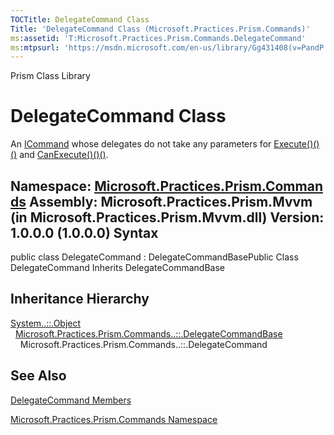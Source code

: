 ```yaml
---
TOCTitle: DelegateCommand Class
Title: 'DelegateCommand Class (Microsoft.Practices.Prism.Commands)'
ms:assetid: 'T:Microsoft.Practices.Prism.Commands.DelegateCommand'
ms:mtpsurl: 'https://msdn.microsoft.com/en-us/library/Gg431408(v=PandP.50)'
---
```


Prism Class Library

DelegateCommand Class
=====================

An [ICommand](http://msdn2.microsoft.com/en-us/library/ms616869) whose delegates do not take any parameters for [Execute()()()](https://msdn.microsoft.com/m:microsoft.practices.prism.commands.delegatecommand.execute) and [CanExecute()()()](https://msdn.microsoft.com/m:microsoft.practices.prism.commands.delegatecommand.canexecute).

**Namespace:** [Microsoft.Practices.Prism.Commands](https://msdn.microsoft.com/n:microsoft.practices.prism.commands)
**Assembly:** Microsoft.Practices.Prism.Mvvm (in Microsoft.Practices.Prism.Mvvm.dll) Version: 1.0.0.0 (1.0.0.0)
Syntax
------

<span id="syntaxToggle"></span>public class DelegateCommand : DelegateCommandBasePublic Class DelegateCommand Inherits DelegateCommandBase

Inheritance Hierarchy
---------------------

<span id="familyToggle"></span>[System..::.Object](http://msdn2.microsoft.com/en-us/library/e5kfa45b)
  [Microsoft.Practices.Prism.Commands..::.DelegateCommandBase](https://msdn.microsoft.com/t:microsoft.practices.prism.commands.delegatecommandbase)
    Microsoft.Practices.Prism.Commands..::.DelegateCommand

See Also
--------

<span id="seeAlsoToggle"></span>
[DelegateCommand Members](https://msdn.microsoft.com/allmembers.t:microsoft.practices.prism.commands.delegatecommand)

[Microsoft.Practices.Prism.Commands Namespace](https://msdn.microsoft.com/n:microsoft.practices.prism.commands)
